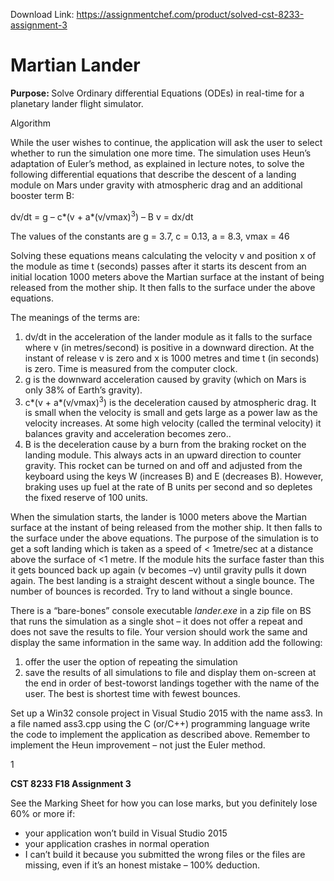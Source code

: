 Download Link: https://assignmentchef.com/product/solved-cst-8233-assignment-3
<br>
<h1> Martian Lander</h1>

<strong>Purpose: </strong>Solve Ordinary differential Equations (ODEs) in real-time for a planetary lander flight simulator.

<strong> </strong>Algorithm

While the user wishes to continue, the application will ask the user to select whether to run the simulation one more time. The simulation uses Heun’s adaptation of Euler’s method, as explained in lecture notes, to solve the following differential equations that describe the descent of a landing module on Mars under gravity with atmospheric drag and an additional booster term B:

dv/dt = g – c*(v + a*(v/vmax)<sup>3</sup>) – B v = dx/dt




The values of the constants are g = 3.7, c = 0.13, a = 8.3, vmax = 46

Solving these equations means calculating the velocity v and position x of the module as time t (seconds) passes after it starts its descent from an initial location 1000 meters above the Martian surface at the instant of being released from the mother ship. It then falls to the surface under the above equations.

The meanings of the terms are:

<ol>

 <li>dv/dt in the acceleration of the lander module as it falls to the surface where v (in metres/second) is positive in a downward direction. At the instant of release v is zero and x is 1000 metres and time t (in seconds) is zero. Time is measured from the computer clock.</li>

 <li>g is the downward acceleration caused by gravity (which on Mars is only 38% of Earth’s gravity).</li>

 <li>c*(v + a*(v/vmax)<sup>3</sup>) is the deceleration caused by atmospheric drag. It is small when the velocity is small and gets large as a power law as the velocity increases. At some high velocity (called the terminal velocity) it balances gravity and acceleration becomes zero..</li>

 <li>B is the deceleration cause by a burn from the braking rocket on the landing module. This always acts in an upward direction to counter gravity. This rocket can be turned on and off and adjusted from the keyboard using the keys W (increases B) and E (decreases B). However, braking uses up fuel at the rate of B units per second and so depletes the fixed reserve of 100 units.</li>

</ol>




When the simulation starts, the lander is 1000 meters above the Martian surface at the instant of being released from the mother ship. It then falls to the surface under the above equations. The purpose of the simulation is to get a soft landing which is taken as a speed of &lt; 1metre/sec at a distance above the surface of &lt;1 metre. If the module hits the surface faster than this it gets bounced back up again (v becomes –v) until gravity pulls it down again. The best landing is a straight descent without a single bounce. The number of bounces is recorded. Try to land without a single bounce.




There is a “bare-bones” console executable <em>lander.exe</em> in a zip file on BS that runs the simulation as a single shot – it does not offer a repeat and does not save the results to file. Your version should work the same and display the same information in the same way. In addition add the following:

<ol>

 <li>offer the user the option of repeating the simulation</li>

 <li>save the results of all simulations to file and display them on-screen at the end in order of best-toworst landings together with the name of the user. The best is shortest time with fewest bounces.</li>

</ol>

<strong> </strong>

Set up a Win32 console project in Visual Studio 2015 with the name ass3. In a file named ass3.cpp using the C (or/C++) programming language write the code to implement the application as described above. Remember to implement the Heun improvement – not just the Euler method.




1







<strong>CST 8233  F18  Assignment 3 </strong>







See the Marking Sheet for how you can lose marks, but you definitely lose 60% or more if:

<ul>

 <li>your application won’t build in Visual Studio 2015</li>

 <li>your application crashes in normal operation</li>

 <li>I can’t build it because you submitted the wrong files or the files are missing, even if it’s an honest mistake – 100% deduction.</li>

</ul>

<strong> </strong>